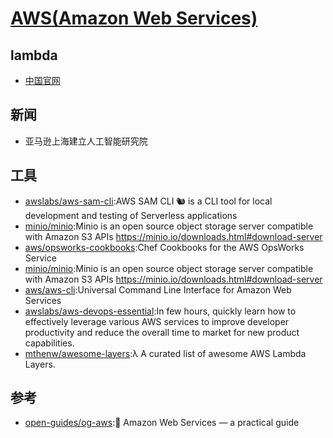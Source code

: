 # [AWS(Amazon Web Services)](https://aws.amazon.com)

## lambda

* [中国官网](https://amazonaws-china.com/cn/)

## 新闻

* 亚马逊上海建立人工智能研究院

## 工具

* [awslabs/aws-sam-cli](https://github.com/awslabs/aws-sam-cli):AWS SAM CLI 🐿 is a CLI tool for local development and testing of Serverless applications
* [minio/minio](https://github.com/minio/minio):Minio is an open source object storage server compatible with Amazon S3 APIs https://minio.io/downloads.html#download-server
* [aws/opsworks-cookbooks](https://github.com/aws/opsworks-cookbooks):Chef Cookbooks for the AWS OpsWorks Service
* [minio/minio](https://github.com/minio/minio):Minio is an open source object storage server compatible with Amazon S3 APIs https://minio.io/downloads.html#download-server
* [aws/aws-cli](https://github.com/aws/aws-cli):Universal Command Line Interface for Amazon Web Services
* [awslabs/aws-devops-essential](https://github.com/awslabs/aws-devops-essential):In few hours, quickly learn how to effectively leverage various AWS services to improve developer productivity and reduce the overall time to market for new product capabilities.
* [mthenw/awesome-layers](https://github.com/mthenw/awesome-layers):λ A curated list of awesome AWS Lambda Layers. 

## 参考

* [open-guides/og-aws](https://github.com/open-guides/og-aws):📙 Amazon Web Services — a practical guide
